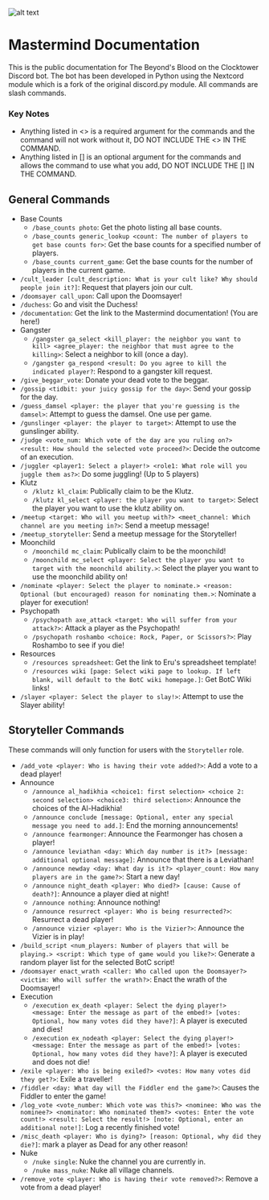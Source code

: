 ![alt text](https://i.ibb.co/hs2Ym63/mastermind.png "Mastermind Logo")
# Mastermind Documentation
This is the public documentation for The Beyond's Blood on the Clocktower Discord bot. The bot has been developed in Python using the Nextcord module which is a fork of the original discord.py module. All commands are slash commands.
### Key Notes
* Anything listed in <> is a required argument for the commands and the command will not work without it, DO NOT INCLUDE THE <> IN THE COMMAND.
* Anything listed in [] is an optional argument for the commands and allows the command to use what you add, DO NOT INCLUDE THE [] IN THE COMMAND.
## General Commands
* Base Counts
  * `/base_counts photo`: Get the photo listing all base counts.
  * `/base_counts generic_lookup <count: The number of players to get base counts for>`: Get the base counts for a specified number of players.
  * `/base_counts current_game`: Get the base counts for the number of players in the current game.
* `/cult_leader [cult_description: What is your cult like? Why should people join it?]`: Request that players join our cult.
* `/doomsayer call_upon`: Call upon the Doomsayer!
* `/duchess`: Go and visit the Duchess!
* `/documentation`: Get the link to the Mastermind documentation! (You are here!)
* Gangster
  * `/gangster ga_select <kill_player: the neighbor you want to kill> <agree_player: the neighbor that must agree to the killing>`: Select a neighbor to kill (once a day).
  * `/gangster ga_respond <result: Do you agree to kill the indicated player?`: Respond to a gangster kill request.
* `/give_beggar_vote`: Donate your dead vote to the beggar.
* `/gossip <tidbit: your juicy gossip for the day>`: Send your gossip for the day.
* `/guess_damsel <player: the player that you're guessing is the damsel>`: Attempt to guess the damsel. One use per game.
* `/gunslinger <player: the player to target>`: Attempt to use the gunslinger ability.
* `/judge <vote_num: Which vote of the day are you ruling on?> <result: How should the selected vote proceed?>`: Decide the outcome of an execution.
* `/juggler <player1: Select a player!> <role1: What role will you juggle them as?>`: Do some juggling! (Up to 5 players)
* Klutz
  * `/klutz kl_claim`: Publically claim to be the Klutz.
  * `/klutz kl_select <player: the player you want to target>`: Select the player you want to use the klutz ability on.
* `/meetup <target: Who will you meetup with?> <meet_channel: Which channel are you meeting in?>`: Send a meetup message!
* `/meetup_storyteller`: Send a meetup message for the Storyteller!
* Moonchild
  * `/moonchild mc_claim`: Publically claim to be the moonchild!
  * `/moonchild mc_select <player: Select the player you want to target with the moonchild ability.>`: Select the player you want to use the moonchild ability on!
* `/nominate <player: Select the player to nominate.> <reason: Optional (but encouraged) reason for nominating them.>`: Nominate a player for execution!
* Psychopath
  * `/psychopath axe_attack <target: Who will suffer from your attack?>`: Attack a player as the Psychopath!
  * `/psychopath roshambo <choice: Rock, Paper, or Scissors?>`: Play Roshambo to see if you die!
* Resources
  * `/resources spreadsheet`: Get the link to Eru's spreadsheet template!
  * `/resources wiki [page: Select wiki page to lookup. If left blank, will default to the BotC wiki homepage.]`: Get BotC Wiki links!
* `/slayer <player: Select the player to slay!>`: Attempt to use the Slayer ability!

## Storyteller Commands
These commands will only function for users with the `Storyteller` role.
* `/add_vote <player: Who is having their vote added?>`: Add a vote to a dead player!
* Announce
  * `/announce al_hadikhia <choice1: first selection> <choice 2: second selection> <choice3: third selection>`: Announce the choices of the Al-Hadikhia!
  * `/announce conclude [message: Optional, enter any special message you need to add.]`: End the morning announcements!
  * `/announce fearmonger`: Announce the Fearmonger has chosen a player!
  * `/announce leviathan <day: Which day number is it?> [message: additional optional message]`: Announce that there is a Leviathan!
  * `/announce newday <day: What day is it?> <player_count: How many players are in the game?>`: Start a new day!
  * `/announce night_death <player: Who died?> [cause: Cause of death?]`: Announce a player died at night!
  * `/announce nothing`: Announce nothing!
  * `/announce resurrect <player: Who is being resurrected?>`: Resurrect a dead player!
  * `/announce vizier <player: Who is the Vizier?>`: Announce the Vizier is in play!
* `/build_script <num_players: Number of players that will be playing.> <script: Which type of game would you like?>`: Generate a random player list for the selected BotC script!
* `/doomsayer enact_wrath <caller: Who called upon the Doomsayer?> <victim: Who will suffer the wrath?>`: Enact the wrath of the Doomsayer!
* Execution
  * `/execution ex_death <player: Select the dying player!> <message: Enter the message as part of the embed!> [votes: Optional, how many votes did they have?]`: A player is executed and dies!
  * `/execution ex_nodeath <player: Select the dying player!> <message: Enter the message as part of the embed!> [votes: Optional, how many votes did they have?]`: A player is executed and does not die!
* `/exile <player: Who is being exiled?> <votes: How many votes did they get?>`: Exile a traveller!
* `/fiddler <day: What day will the Fiddler end the game?>`: Causes the Fiddler to enter the game!
* `/log_vote <vote_number: Which vote was this?> <nominee: Who was the nominee?> <nominator: Who nominated them?> <votes: Enter the vote count!> <result: Select the result!> [note: Optional, enter an additional note!]`: Log a recently finished vote!
* `/misc_death <player: Who is dying?> [reason: Optional, why did they die?]`: mark a player as Dead for any other reason!
* Nuke
  * `/nuke single`: Nuke the channel you are currently in.
  * `/nuke mass_nuke`: Nuke all village channels.
* `/remove_vote <player: Who is having their vote removed?>`: Remove a vote from a dead player!
